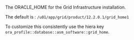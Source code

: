 The ORACLE_HOME for the Grid Infrastructure installation.

The default is : `/u01/app/grid/product/12.2.0.1/grid_home1`

To customize this consistently use the hiera key `ora_profile::database::asm_software::grid_home`.
